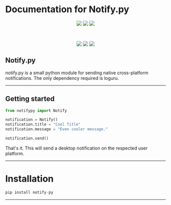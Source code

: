# Documentation for Notify.py

<div align="center">
  <p align="center">
    <img src="https://github.com/ms7m/notify-py/workflows/Test%20Linux/badge.svg">
    <img src="https://github.com/ms7m/notify-py/workflows/Test%20macOS/badge.svg">
    <img src="https://github.com/ms7m/notify-py/workflows/Test%20Windows/badge.svg">
  </p>
  <br>
  <p align="center">
    <img src="https://img.shields.io/badge/Available-on%20PyPi-blue?logoColor=white&logo=Python">
    <img src="https://img.shields.io/badge/Python-3.6%2B-blue?logo=python">
    <img src="https://img.shields.io/badge/Formatting-Black-black.svg">
  </p>
</div>


## Notify.py

notify.py is a small python module for sending native cross-platform notifications. The only dependency required is loguru.

***



## Getting started

```python
from notifypy import Notify

notification = Notify()
notification.title = "Cool Title"
notification.message = "Even cooler message."

notification.send()
```

That's it. This will send a desktop notification on the respected user platform.

***

# Installation 

```python
pip install notify-py
```

***